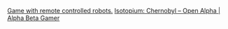
[Game with remote controlled robots.](https://www.isotopium.com/)
[Isotopium: Chernobyl – Open Alpha | Alpha Beta Gamer](https://www.alphabetagamer.com/isotopium-chernobyl-open-alpha/)
